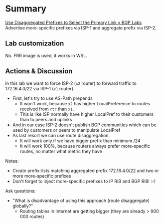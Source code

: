 # Summary
[Use Disaggregated Prefixes to Select the Primary Link « BGP Labs](https://bgplabs.net/policy/b-disaggregate/)
Advertise more-specific prefixes via ISP-1 and aggregate prefix via ISP-2.
## Lab customization
No. FRR image is used, it works in WSL.
## Actions & Discussion
In this lab we want to force ISP-2 (`x2` router) to forward traffic to 172.16.4.0/22 via ISP-1 (`x1` router).
- First, let's try to use AS-Path prepends
	- It won't work, because `x2` has higher LocalPreference to routes received from `rtr` than `x1`.
	- This is like ISP normally have higher LocalPref to their customers than to peers and uplinks
- And in our case ISP-2 doesn't publish BGP communities which can be used by customers or peers to manipulate LocalPref
- As last resort we can use route disaggregation. 
	- It will work only if we have bigger prefix than minimum /24
	- It will work 100%, because routers always prefer more-specific routes, no matter what metric they have

Notes:
- Create prefix-lists matching aggregated prefix 172.16.4.0/22 and two or more more-specific prefixes
- Don't forget to inject more-specific prefixes to IP RIB and BGP RIB! :-)

Ask questions:
- "What is disadvantage of using this approach (route disaggregate) globally?"
	- Routing tables in Internet are getting bigger (they are already > 900 000 routes)
